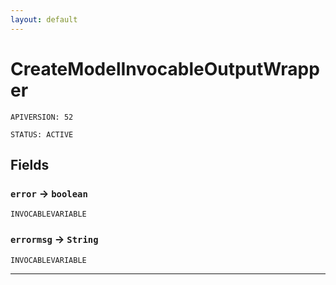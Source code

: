 ```yaml
---
layout: default
---
```

# CreateModelInvocableOutputWrapper

`APIVERSION: 52`

`STATUS: ACTIVE`
## Fields

### `error` → `boolean`

`INVOCABLEVARIABLE` 

### `errormsg` → `String`

`INVOCABLEVARIABLE` 

---
